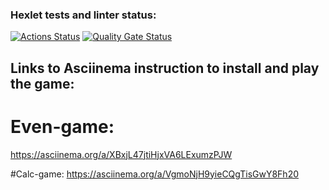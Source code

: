 ### Hexlet tests and linter status:
[![Actions Status](https://github.com/AlexStukovnikov/frontend-project-44/actions/workflows/hexlet-check.yml/badge.svg)](https://github.com/AlexStukovnikov/frontend-project-44/actions)
[![Quality Gate Status](https://sonarcloud.io/api/project_badges/measure?project=AlexStukovnikov_frontend-project-44&metric=alert_status)](https://sonarcloud.io/summary/new_code?id=AlexStukovnikov_frontend-project-44)

## Links to Asciinema instruction to install and play the game:

# Even-game:
https://asciinema.org/a/XBxjL47jtiHjxVA6LExumzPJW

#Calc-game:
https://asciinema.org/a/VgmoNjH9yieCQgTisGwY8Fh20